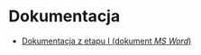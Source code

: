 # Dokumentacja
* [Dokumentacja z etapu I (dokument *MS Word*)](https://politechnikawroclawska-my.sharepoint.com/:w:/g/personal/264015_student_pwr_edu_pl/ESmvTPKYCZFBjcCz9TAiPskBO_g8tX-jbdjDwP7HCnu5aA?e=zC9AZW)